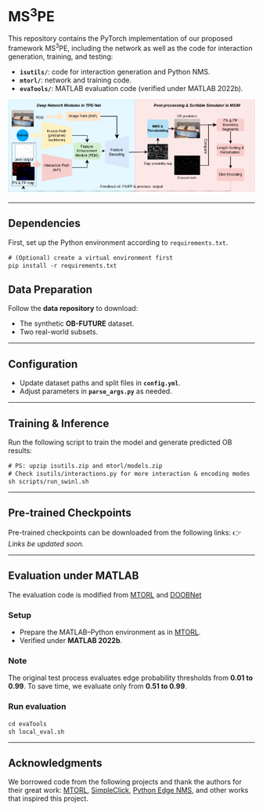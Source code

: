 # MS<sup>3</sup>PE

This repository contains the PyTorch implementation of our proposed framework MS<sup>3</sup>PE, including the network as well as the code for interaction generation, training, and testing:

- **`isutils/`**: code for interaction generation and Python NMS.
- **`mtorl/`**: network and training code.
- **`evaTools/`**: MATLAB evaluation code (verified under MATLAB 2022b).

<p align="center">
<img src="pipeline.png" width="666px" alt="pipeline">
</p>

------

## Dependencies

First, set up the Python environment according to `requirements.txt`.

```
# (Optional) create a virtual environment first
pip install -r requirements.txt
```

## Data Preparation

Follow the **data repository** to download:

- The synthetic **OB-FUTURE** dataset.
- Two real-world subsets.

------

## Configuration

- Update dataset paths and split files in **`config.yml`**.
- Adjust parameters in **`parse_args.py`** as needed.

------

## Training & Inference

Run the following script to train the model and generate predicted OB results:

```
# PS: upzip isutils.zip and mtorl/models.zip
# Check isutils/interactions.py for more interaction & encoding modes
sh scripts/run_swinl.sh
```

------

## Pre-trained Checkpoints

Pre-trained checkpoints can be downloaded from the following links:
 👉*Links  be updated soon.*

------

## Evaluation under MATLAB

The evaluation code is modified from [MTORL](https://github.com/fengpanhe/MT-ORL) and [DOOBNet](https://github.com/GuoxiaWang/DOOBNet)

### Setup

- Prepare the MATLAB–Python environment as in [MTORL](https://github.com/fengpanhe/MT-ORL).
- Verified under **MATLAB 2022b**.

### Note

The original test process evaluates edge probability thresholds from **0.01 to 0.99**.
 To save time, we evaluate only from **0.51 to 0.99**.

### Run evaluation

```
cd evaTools
sh local_eval.sh
```

------

## Acknowledgments

We borrowed code from the following projects and thank the authors for their great work: [MTORL](https://github.com/fengpanhe/MT-ORL), [SimpleClick](https://github.com/uncbiag/SimpleClick), [Python Edge NMS](https://github.com/Walstruzz/edge_eval_python?tab=readme-ov-file), and other works that inspired this project.
